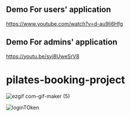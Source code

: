 ## Demo For users' application
https://www.youtube.com/watch?v=d-au9li6Hfg
## Demo For admins' application
https://youtu.be/syj8UweSrV8

# pilates-booking-project
![ezgif com-gif-maker (5)](https://user-images.githubusercontent.com/44967760/132532070-5f33ff8d-1900-4d5b-bd98-d04838a47a8b.gif)

![loginTOken](https://user-images.githubusercontent.com/44967760/132530572-5bd853b8-dbca-4b06-8b26-25b626ea2c9c.png)
